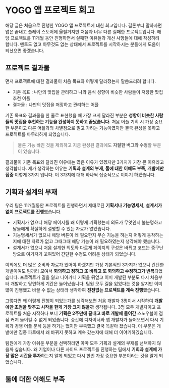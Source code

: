 # YOGO 앱 프로젝트 회고

해당 글은 처음으로 진행한 YOGO 앱 프로젝트에 대한 회고입니다. 결론부터 말하자면 앱은 끝내고 플레이 스토어에 올릴거지만 처음과 너무 다른 실패한 프로젝트입니다. 해당 프로젝트를 11개월 동안 진행하면서 실패한 이유들과 개선 사항들에 대해 작성하려 합니다. 멘토도 없고 아무것도 없는 상태에서 프로젝트를 시작하시는 분들에게 도움이 되셨으면 좋겠습니다.

## 프로젝트 결과물

먼저 프로젝트에 대한 결과물이 처음 목표와 어떻게 달라졌는지 말씀드리려 합니다.

- 기존 목표 : 나만의 맛집을 관리하고 나와 음식 성향이 비슷한 사람들이 저장한 맛집 추천 어플
- 결과물 : 나만의 맛집을 저장하고 관리하는 어플

기존 목표와 결과물을 한 줄로 표현했을 때 가장 크게 달라진 부분은 **성향이 비슷한 사람들의 맛집을 추천하는 기능을 완성하지 못하고 끝났습니다.** 처음 어플 기획 시 가장 중요한 부분이고 다른 어플과의 차별점으로 밀고 가려는 기능이였지만 결국 완성을 못하고 프로젝트를 마무리하게 되었습니다.

> 물론 기능 빠진 것을 제외하고 지금 완성된 결과에도 **자잘한 버그와 수정**할 부분이 있습니다.

결과물이 기존 목표와 달라진 이유에는 많은 이유가 있겠지만 3가지가 가장 큰 이유라고 생각합니다. 제가 생각하는 이유는 **기획과 설계의 부재, 툴에 대한 이해도 부족, 개발에만 집중** 이렇게 3가지 입니다. 이 3가지에 대해 하나씩 집중적으로 이야기 하겠습니다.

## 기획과 설계의 부재

우리 팀은 11개월동안 프로젝트를 진행하면서 제대로된 **기획서나 기능명세서, 설계서가 없이 프로젝트를 진행**했습니다.

- 기획서가 없으니 해당 페이지를 왜 이렇게 기획했는지 의도가 무엇인지 불분명하고 남들에게 확실하게 설명할 수 있는 자료가 없었습니다.
- 기능명세서가 없으니 해당 버튼이 왜 필요한지 무슨 기능을 하는지 어떻게 동작하는지에 대한 자료가 없고 그때그때 해당 기능이 왜 필요하였는지 생각해야 했습니다.
- 설계서가 없으니 처음 설계한 의도와 다르게 페이지의 구성은 바뀌고 코드는 중구난방으로 여기저기 꼬여있어 간단한 수정도 어려운 상태가 되었습니다.

이외에도 더 많은 준비와 자료가 있어야 하겠지만 가장 기본적인 3가지가 없으니 간단한 개발이여도 팀끼리 모여서 **회의하고 정하고 또 바뀌고 또 회의하고 수정하고가 반복**되었습니다. 프로젝트가 길을 잃고 나아가니 기획을 뒤엎고 이미 개발된 부분도 다시 처음부터 개발하고 당연하게 기간은 늘어났습니다. 팀원 모두 길을 잃었다는 것을 알지만 이미 많이 진행했고 바꿀 수 없는 상태라 생각하여 **진전없는 프로젝트를 계속 진행**했습니다.

그렇다면 왜 이렇게 진행이 되었는가를 생각해보면 처음 개발자 3명이서 시작하여 **개발에만 초점을 맞추고 시작을 한게 가장 크지 않을까** 생각됩니다. 3명 모두 개발자이고 프로젝트를 처음 시작하다 보니 **기획은 2주만에 끝내고 바로 개발에 들어간** 스노우볼이 점점 커져 돌이킬 수 없게 되었습니다. 중간에 디자이너와 앱 개발자가 들어오면서 다시 기획과 경쟁 어플 분석 등을 하기는 했지만 부족했고 결국 똑같아 졌습니다. 이 부분은 개발에만 집중 파트에서 왜 바뀌지 못하고 계속 갔는지에 대해 더 이야기하겠습니다.

팀원에게 가장 아쉬운 부분을 선택하라면 아마 모두 기획과 설계의 부재를 선택하지 않을까 싶습니다. 왜 기업이나 다른 사이드 프로젝트를 진행하는 팀에서 **기회과 설계에 가장 많은 시간을 투자**하는지 알게 되었고 다시 한번 가장 중요한 부분이라는 것을 알게 되었습니다.

## 툴에 대한 이해도 부족

